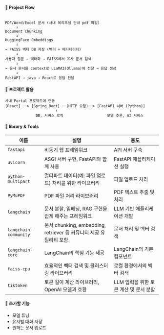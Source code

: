 #### 🎈 Project Flow
```text

PDF/Word/Excel 문서 (사내 복리후생 안내 pdf 파일)
     ↓
Document Chunking
     ↓
HuggingFace Embeddings 
     ↓
→ FAISS 벡터 DB 저장 (벡터 + 메타데이터)
     ↓
사용자 질문 → 벡터화 → FAISS에서 유사 문서 검색
     ↓
→ 유사 문서를 context로 LLaMA3(Ollama)에 전달 → 응답 생성
     ↓
FastAPI → java → React로 응답 전달

```

#### 🎈 프로젝트 활용
```text
사내 Portal 프로젝트에 연동
[React] ──> [Spring Boot] ──(HTTP 요청)──> [FastAPI 서버 (Python)]
                       ↑                                 ↓
              DB, 서비스 로직                    모델 추론, AI 서비스
```



#### 🎈 library & Tools
| 이름                  | 설명                                                                 | 용도                                      |
|-----------------------|---------------------------------------------------------------------|-------------------------------------------|
| `fastapi`             | 비동기 웹 프레임워크                                                 | API 서버 구축                             |
| `uvicorn`             | ASGI 서버 구현, FastAPI와 함께 사용                                  | FastAPI 애플리케이션 실행                 |
| `python-multipart`    | 멀티파트 데이터(예: 파일 업로드) 처리를 위한 라이브러리               | 파일 업로드 처리                          |
| `PyMuPDF`             | PDF 파일 처리 라이브러리                                             | PDF 텍스트 추출 및 처리                   |
| `langchain`           | 문서 분할, 임베딩, RAG 구현을 쉽게 해주는 프레임워크                 | LLM 기반 애플리케이션 개발                |
| `langchain-community` | 문서 chunking, embedding, retriever 등 커뮤니티 제공 유틸리티 포함   | 문서 처리 및 벡터 검색                    |
| `langchain-core`      | LangChain의 핵심 기능 제공                                           | LangChain의 기본 컴포넌트                 |
| `faiss-cpu`           | 효율적인 벡터 검색 및 클러스터링 라이브러리                          | 로컬 환경에서의 벡터 검색                 |
| `tiktoken`            | 토큰 길이 계산 라이브러리, OpenAI 모델과 호환                        | LLM 입력을 위한 토큰 계산 및 문서 분할    |

#### 🎈 추가할 기능
- 모델 튜닝
- 유저별 대화 저장
- 원하는 문서 업로드 
